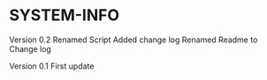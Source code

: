 # SYSTEM-INFO
Version 0.2
Renamed Script
Added change log
Renamed Readme to Change log

Version 0.1
First update
